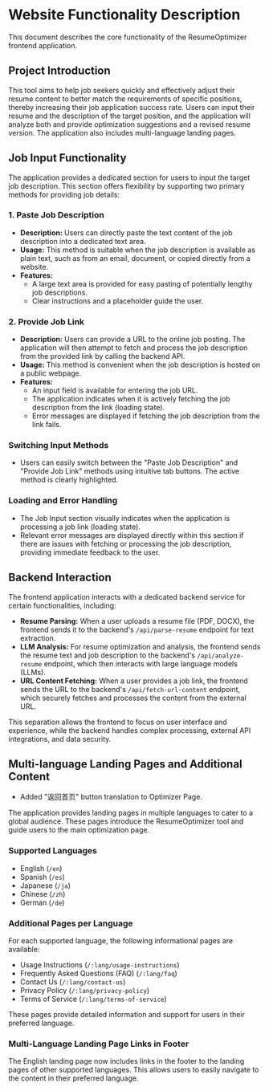 # Website Functionality Description

This document describes the core functionality of the ResumeOptimizer frontend application.

## Project Introduction

This tool aims to help job seekers quickly and effectively adjust their resume content to better match the requirements of specific positions, thereby increasing their job application success rate. Users can input their resume and the description of the target position, and the application will analyze both and provide optimization suggestions and a revised resume version. The application also includes multi-language landing pages.


## Job Input Functionality

The application provides a dedicated section for users to input the target job description. This section offers flexibility by supporting two primary methods for providing job details:

### 1. Paste Job Description

- **Description:** Users can directly paste the text content of the job description into a dedicated text area.
- **Usage:** This method is suitable when the job description is available as plain text, such as from an email, document, or copied directly from a website.
- **Features:**
    - A large text area is provided for easy pasting of potentially lengthy job descriptions.
    - Clear instructions and a placeholder guide the user.

### 2. Provide Job Link

- **Description:** Users can provide a URL to the online job posting. The application will then attempt to fetch and process the job description from the provided link by calling the backend API.
- **Usage:** This method is convenient when the job description is hosted on a public webpage.
- **Features:**
    - An input field is available for entering the job URL.
    - The application indicates when it is actively fetching the job description from the link (loading state).
    - Error messages are displayed if fetching the job description from the link fails.

### Switching Input Methods

- Users can easily switch between the "Paste Job Description" and "Provide Job Link" methods using intuitive tab buttons. The active method is clearly highlighted.

### Loading and Error Handling

- The Job Input section visually indicates when the application is processing a job link (loading state).
- Relevant error messages are displayed directly within this section if there are issues with fetching or processing the job description, providing immediate feedback to the user.

## Backend Interaction

The frontend application interacts with a dedicated backend service for certain functionalities, including:

- **Resume Parsing:** When a user uploads a resume file (PDF, DOCX), the frontend sends it to the backend's `/api/parse-resume` endpoint for text extraction.
- **LLM Analysis:** For resume optimization and analysis, the frontend sends the resume text and job description to the backend's `/api/analyze-resume` endpoint, which then interacts with large language models (LLMs).
- **URL Content Fetching:** When a user provides a job link, the frontend sends the URL to the backend's `/api/fetch-url-content` endpoint, which securely fetches and processes the content from the external URL.

This separation allows the frontend to focus on user interface and experience, while the backend handles complex processing, external API integrations, and data security.

## Multi-language Landing Pages and Additional Content

- Added "返回首页" button translation to Optimizer Page.

The application provides landing pages in multiple languages to cater to a global audience. These pages introduce the ResumeOptimizer tool and guide users to the main optimization page.

### Supported Languages

- English (`/en`)
- Spanish (`/es`)
- Japanese (`/ja`)
- Chinese (`/zh`)
- German (`/de`)

### Additional Pages per Language

For each supported language, the following informational pages are available:

- Usage Instructions (`/:lang/usage-instructions`)
- Frequently Asked Questions (FAQ) (`/:lang/faq`)
- Contact Us (`/:lang/contact-us`)
- Privacy Policy (`/:lang/privacy-policy`)
- Terms of Service (`/:lang/terms-of-service`)

These pages provide detailed information and support for users in their preferred language.

### Multi-Language Landing Page Links in Footer

The English landing page now includes links in the footer to the landing pages of other supported languages. This allows users to easily navigate to the content in their preferred language.
